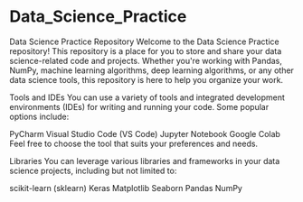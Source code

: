 # Data_Science_Practice
Data Science Practice Repository
Welcome to the Data Science Practice repository! This repository is a place for you to store and share your data science-related code and projects. Whether you're working with Pandas, NumPy, machine learning algorithms, deep learning algorithms, or any other data science tools, this repository is here to help you organize your work.

Tools and IDEs
You can use a variety of tools and integrated development environments (IDEs) for writing and running your code. Some popular options include:

PyCharm
Visual Studio Code (VS Code)
Jupyter Notebook
Google Colab
Feel free to choose the tool that suits your preferences and needs.

Libraries
You can leverage various libraries and frameworks in your data science projects, including but not limited to:

scikit-learn (sklearn)
Keras
Matplotlib
Seaborn
Pandas
NumPy
